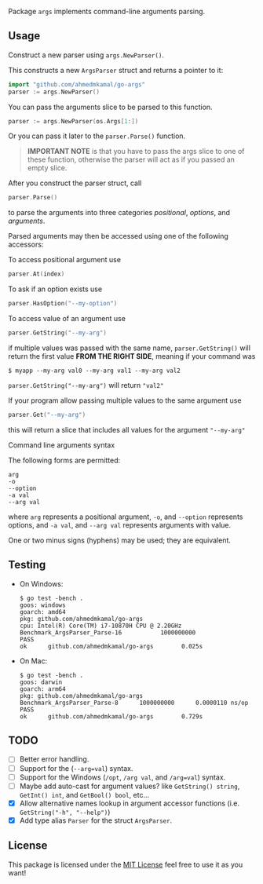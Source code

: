 Package `args` implements command-line arguments parsing.

## Usage

Construct a new parser using `args.NewParser()`.

This constructs a new `ArgsParser` struct and returns a pointer to it:

```go
import "github.com/ahmedmkamal/go-args"
parser := args.NewParser()
```

You can pass the arguments slice to be parsed to this function.

```go
parser := args.NewParser(os.Args[1:])
```

Or you can pass it later to the `parser.Parse()` function.

> **IMPORTANT NOTE** is that you have to pass the args slice to one of these
> function, otherwise the parser will act as if you passed an empty slice.

After you construct the parser struct, call

```go
parser.Parse()
```

to parse the arguments into three categories _positional_, _options_,
and _arguments_.

Parsed arguments may then be accessed using one of the following accessors:

To access positional argument use

```go
parser.At(index)
```

To ask if an option exists use

```go
parser.HasOption("--my-option")
```

To access value of an argument use

```go
parser.GetString("--my-arg")
```

if multiple values was passed with the same name, `parser.GetString()`
will return the first value **FROM THE RIGHT SIDE**,
meaning if your command was

```console
$ myapp --my-arg val0 --my-arg val1 --my-arg val2
```

`parser.GetString("--my-arg")` will return `"val2"`

If your program allow passing multiple values to the same argument use

```go
parser.Get("--my-arg")
```

this will return a slice that includes all values for the argument `"--my-arg"`

Command line arguments syntax

The following forms are permitted:

    arg
    -o
    --option
    -a val
    --arg val

where `arg` represents a positional argument,
`-o`, and `--option` represents options,
and `-a val`, and `--arg val` represents arguments with value.

One or two minus signs (hyphens) may be used; they are equivalent.

## Testing

- On Windows:

  ```console
  $ go test -bench .
  goos: windows
  goarch: amd64
  pkg: github.com/ahmedmkamal/go-args
  cpu: Intel(R) Core(TM) i7-10870H CPU @ 2.20GHz
  Benchmark_ArgsParser_Parse-16           1000000000
  PASS
  ok      github.com/ahmedmkamal/go-args        0.025s
  ```

- On Mac:

  ```console
  $ go test -bench .
  goos: darwin
  goarch: arm64
  pkg: github.com/ahmedmkamal/go-args
  Benchmark_ArgsParser_Parse-8      1000000000      0.0000110 ns/op
  PASS
  ok      github.com/ahmedmkamal/go-args        0.729s
  ```

## TODO

- [ ] Better error handling.
- [ ] Support for the (`--arg=val`) syntax.
- [ ] Support for the Windows (`/opt`, `/arg val`, and `/arg=val`) syntax.
- [ ] Maybe add auto-cast for argument values? like `GetString() string`, `GetInt() int`, and `GetBool() bool`, etc...
- [x] Allow alternative names lookup in argument accessor functions (i.e. `GetString("-h", "--help")`)
- [x] Add type alias `Parser` for the struct `ArgsParser`.

## License

This package is licensed under the [MIT License][license] feel free to use it as you want!

[license]: https://github.com/ahmedmkamal/go-args/blob/main/LICENSE
